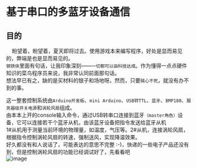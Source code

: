 # 基于串口的多蓝牙设备通信
## 目的
&nbsp;&nbsp;&nbsp;&nbsp;盼望着，盼望着，夏天即将过去。使用游戏本来编写程序，好处是显而易见的，弊端是也是显而易见的。</br>
`钢铁侠`里面有句话，让我印象深刻——`一切都可以由科技达成`。作为懂得一点点硬件知识的菜鸟程序员来说，我非常认同前面那句话。</br>
想法早已有之，缺的是买材料的银子和场地呀。然而，只要`贼心不死`，就没有办不到的事。</br>

这一整套控制系统由`Arduino开发板`、`mini Arduino`、`USB转TTL`、`蓝牙`、`BMP180`、`服务器级开关电源`和`涡轮风扇`组成。</br>
由本本上开的console输入命令，通过USB转串口连接到蓝牙`（master角色）`设备，它可以连接若干个蓝牙从机，由该蓝牙设备把指令发送给蓝牙从机</br>
1#从机用于测量当前环境的物理量，如温度，气压等。2#从机，连接涡轮风扇，根据指令控制涡轮风扇的转速，强制送风，实现降温效果。</br>
好久都没有和人说话了，可能表达的意思不完整 :-)，快递的一些电子产品还没有到，但是控制涡轮风扇的功能已经调试好了，先看看吧</br>
![image](https://github.com/Iflier/fanAndBLT/tree/master/images/1.jpg)</br>
